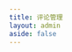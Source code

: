 ```yaml
---
title: 评论管理
layout: admin
aside: false
---
```


<script setup>
import CommentManage from "@/views/admin/CommentManage.vue"
</script>

<CommentManage /> 
